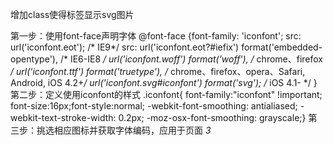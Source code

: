 增加class使得标签显示svg图片

第一步：使用font-face声明字体
@font-face {font-family: 'iconfont';
    src: url('iconfont.eot'); /* IE9*/
    src: url('iconfont.eot?#iefix') format('embedded-opentype'), /* IE6-IE8 */
    url('iconfont.woff') format('woff'), /* chrome、firefox */
    url('iconfont.ttf') format('truetype'), /* chrome、firefox、opera、Safari, Android, iOS 4.2+*/
    url('iconfont.svg#iconfont') format('svg'); /* iOS 4.1- */
}
第二步：定义使用iconfont的样式
.iconfont{
    font-family:"iconfont" !important;
    font-size:16px;font-style:normal;
    -webkit-font-smoothing: antialiased;
    -webkit-text-stroke-width: 0.2px;
    -moz-osx-font-smoothing: grayscale;}
第三步：挑选相应图标并获取字体编码，应用于页面
<i class="iconfont">&#x33;</i>
